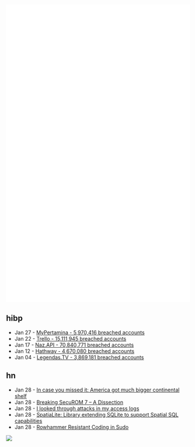 ![Metrics](https://raw.githubusercontent.com/phixion/phixion/master/metrics.svg)

## hibp

<!--
for https://github.com/phixion/phixion/blob/main/.github/workflows/feeds.yml
-->
<!--START_SECTION:haveibeenpwnd-->
- Jan 27 - [MyPertamina - 5,970,416 breached accounts](https://haveibeenpwned.com/PwnedWebsites#MyPertamina)
- Jan 22 - [Trello - 15,111,945 breached accounts](https://haveibeenpwned.com/PwnedWebsites#Trello)
- Jan 17 - [Naz.API - 70,840,771 breached accounts](https://haveibeenpwned.com/PwnedWebsites#NazApi)
- Jan 12 - [Hathway - 4,670,080 breached accounts](https://haveibeenpwned.com/PwnedWebsites#Hathway)
- Jan 04 - [Legendas.TV - 3,869,181 breached accounts](https://haveibeenpwned.com/PwnedWebsites#LegendasTV)
<!--END_SECTION:haveibeenpwnd-->

## hn

<!--
for https://github.com/phixion/phixion/blob/main/.github/workflows/feeds.yml
-->
<!--START_SECTION:hn-->
- Jan 28 - [In case you missed it: America got much bigger continental shelf](https://bigthink.com/strange-maps/extended-continental-shelf/)
- Jan 28 - [Breaking SecuROM 7 – A Dissection](https://lostfilearchives.github.io/08/28/Dissection/)
- Jan 28 - [I looked through attacks in my access logs](https://nishtahir.com/i-looked-through-attacks-in-my-access-logs-heres-what-i-found/)
- Jan 28 - [SpatiaLite: Library extending SQLite to support Spatial SQL capabilities](https://www.gaia-gis.it/fossil/libspatialite/index)
- Jan 28 - [Rowhammer Resistant Coding in Sudo](https://github.com/sudo-project/sudo/commit/7873f8334c8d31031f8cfa83bd97ac6029309e4f)
<!--END_SECTION:hn-->

<!--
for https://yhype.me
-->
![](https://hit.yhype.me/github/profile?user_id=13013670)
